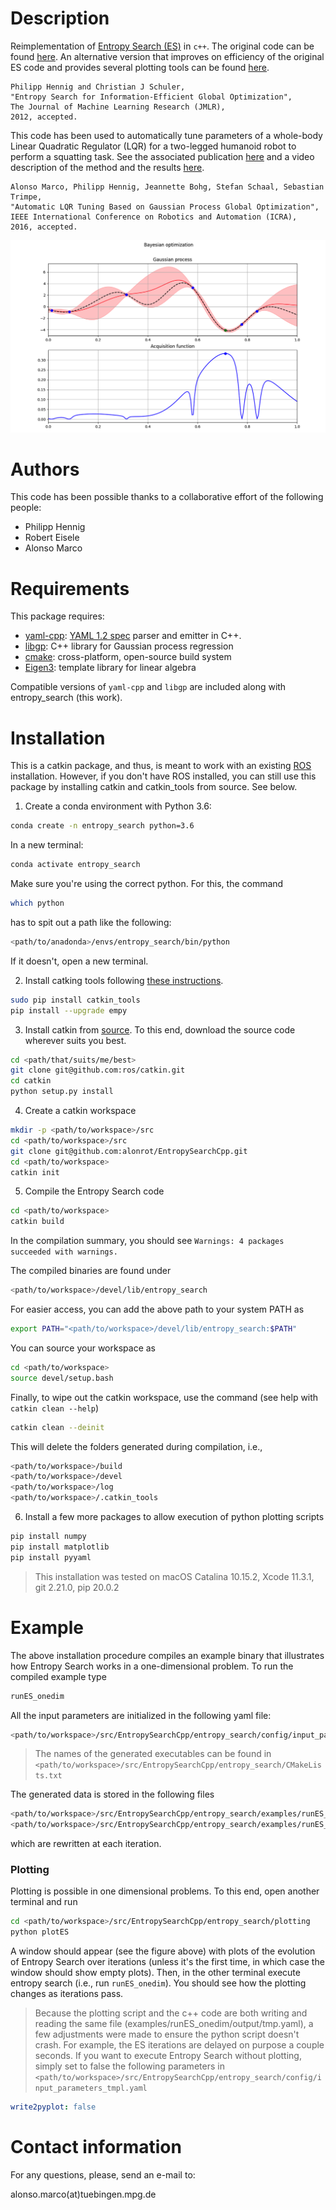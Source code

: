 Description
=========
Reimplementation of [Entropy Search (ES)](http://www.jmlr.org/papers/volume13/hennig12a/hennig12a.pdf) in `c++`. The original code can be found [here](https://github.com/ProbabilisticNumerics/entropy-search). An alternative version that improves on efficiency of the original ES code and provides several plotting tools can be found [here](https://github.com/alonrot/userES).

	Philipp Hennig and Christian J Schuler,
	"Entropy Search for Information-Efficient Global Optimization", 
	The Journal of Machine Learning Research (JMLR),
	2012, accepted.

This code has been used to automatically tune parameters of a whole-body Linear Quadratic Regulator (LQR) for a two-legged humanoid robot to perform a squatting task. See the associated publication [here](https://arxiv.org/abs/1605.01950) and a video description of the method and the results [here](https://youtu.be/udJAK60IWEc).

	Alonso Marco, Philipp Hennig, Jeannette Bohg, Stefan Schaal, Sebastian Trimpe,
	"Automatic LQR Tuning Based on Gaussian Process Global Optimization", 
	IEEE International Conference on Robotics and Automation (ICRA),
	2016, accepted.

![ES_inter_stage](./pics/ES_inter_stage.png)

Authors
=======
This code has been possible thanks to a collaborative effort of the following people:
* Philipp Hennig
* Robert Eisele
* Alonso Marco

Requirements
============
This package requires:
* [yaml-cpp](https://codedocs.xyz/jbeder/yaml-cpp.svg): [YAML 1.2 spec](http://www.yaml.org/spec/1.2/spec.html) parser and emitter in C++.
* [libgp](https://github.com/mblum/libgp): C++ library for Gaussian process regression
* [cmake](http://www.cmake.org/): cross-platform, open-source build system
* [Eigen3](http://eigen.tuxfamily.org/): template library for linear algebra

Compatible versions of `yaml-cpp` and `libgp` are included along with entropy_search (this work).

Installation
============
This is a catkin package, and thus, is meant to work with an existing [ROS](https://www.ros.org/) installation. However, if you don't have ROS installed, you can still use this package by installing catkin and catkin_tools from source. See below.

1. Create a conda environment with Python 3.6:
```bash
conda create -n entropy_search python=3.6
```
In a new terminal:
```bash
conda activate entropy_search
```
Make sure you're using the correct python. For this, the command
```bash
which python
```
has to spit out a path like the following:
```bash
<path/to/anadonda>/envs/entropy_search/bin/python
```
If it doesn't, open a new terminal.

2. Install catking tools following [these instructions](https://catkin-tools.readthedocs.io/en/latest/installing.html).
```bash
sudo pip install catkin_tools
pip install --upgrade empy
```

3. Install catkin from [source](https://github.com/ros/catkin). To this end, download the source code wherever suits you best.
```bash
cd <path/that/suits/me/best>
git clone git@github.com:ros/catkin.git
cd catkin
python setup.py install
```

4. Create a catkin workspace
```bash
mkdir -p <path/to/workspace>/src
cd <path/to/workspace>/src
git clone git@github.com:alonrot/EntropySearchCpp.git
cd <path/to/workspace>
catkin init
```

5. Compile the Entropy Search code
```bash
cd <path/to/workspace>
catkin build
```
In the compilation summary, you should see `Warnings: 4 packages succeeded with warnings.`

The compiled binaries are found under
```bash
<path/to/workspace>/devel/lib/entropy_search
```
<!-- However, with `catkin`  you don't need to ever worry about looking inside such folder. Instead, you have easier access to the generated `products` (cf. [see doc](https://catkin-tools.readthedocs.io/en/latest/quick_start.html#loading-the-workspace-environment)). To grant such access, you need to source the workspace:
```bash
cd <path/to/workspace>
source devel/setup.bash
```
Then, any compiled binaries can be executed from any local path.
> The workspace cannot be sourced if the first compilation was unsuccessful. You need to compile successfully at least once for the file `<path/to/workspace>/devel/setup.bash` to exist. -->
For easier access, you can add the above path to your system PATH as
```bash
export PATH="<path/to/workspace>/devel/lib/entropy_search:$PATH"
```

You can source your workspace as
```bash
cd <path/to/workspace>
source devel/setup.bash
```
Finally, to wipe out the catkin workspace, use the command (see help with `catkin clean --help`)
```bash
catkin clean --deinit
```
This will delete the folders generated during compilation, i.e., 
```bash
<path/to/workspace>/build
<path/to/workspace>/devel
<path/to/workspace>/log
<path/to/workspace>/.catkin_tools
```

6. Install a few more packages to allow execution of python plotting scripts
```bash
pip install numpy
pip install matplotlib
pip install pyyaml
```

> This installation was tested on macOS Catalina 10.15.2, Xcode 11.3.1, git 2.21.0, pip 20.0.2

Example
=======
The above installation procedure compiles an example binary that illustrates how Entropy Search works in a one-dimensional problem. To run the compiled example type
```bash
runES_onedim
```
All the input parameters are initialized in the following yaml file:
```bash
<path/to/workspace>/src/EntropySearchCpp/entropy_search/config/input_parameters_tmpl.yaml
```

> The names of the generated executables can be found in `<path/to/workspace>/src/EntropySearchCpp/entropy_search/CMakeLists.txt`

The generated data is stored in the following files
```bash
<path/to/workspace>/src/EntropySearchCpp/entropy_search/examples/runES_onedim/output/progress_log.yaml
<path/to/workspace>/src/EntropySearchCpp/entropy_search/examples/runES_onedim/output/tmp.yaml
```
which are rewritten at each iteration.

### Plotting
Plotting is possible in one dimensional problems. To this end, open another terminal and run
```bash
cd <path/to/workspace>/src/EntropySearchCpp/entropy_search/plotting
python plotES
```
A window should appear (see the figure above) with plots of the evolution of Entropy Search over iterations (unless it's the first time, in which case the window should show empty plots). Then, in the other terminal execute entropy search (i.e., run `runES_onedim`). You should see how the plotting changes as iterations pass.

> Because the plotting script and the c++ code are both writing and reading the same file (examples/runES_onedim/output/tmp.yaml), a few adjustments were made to ensure the python script doesn't crash. For example, the ES iterations are delayed on purpose a couple seconds. If you want to execute Entropy Search without plotting, simply set to false the following parameters in `<path/to/workspace>/src/EntropySearchCpp/entropy_search/config/input_parameters_tmpl.yaml`
```yaml
write2pyplot: false
```

Contact information
===================
For any questions, please, send an e-mail to: 

   alonso.marco(at)tuebingen.mpg.de